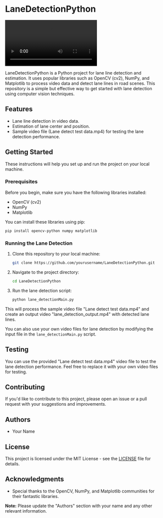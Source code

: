 # LaneDetectionPython

![Lane Detection Example](lane_detection_sample1.mp4)

LaneDetectionPython is a Python project for lane line detection and estimation. It uses popular libraries such as OpenCV (cv2), NumPy, and Matplotlib to process video data and detect lane lines in road scenes. This repository is a simple but effective way to get started with lane detection using computer vision techniques.

## Features

- Lane line detection in video data.
- Estimation of lane center and position.
- Sample video file (Lane detect test data.mp4) for testing the lane detection performance.

## Getting Started

These instructions will help you set up and run the project on your local machine.

### Prerequisites

Before you begin, make sure you have the following libraries installed:

- OpenCV (cv2)
- NumPy
- Matplotlib

You can install these libraries using pip:

```
pip install opencv-python numpy matplotlib
```

### Running the Lane Detection

1. Clone this repository to your local machine:

   ```bash
   git clone https://github.com/yourusername/LaneDetectionPython.git
   ```

2. Navigate to the project directory:

   ```bash
   cd LaneDetectionPython
   ```

3. Run the lane detection script:

   ```bash
   python lane_detectionMain.py
   ```

This will process the sample video file "Lane detect test data.mp4" and create an output video "lane_detection_output.mp4" with detected lane lines.

You can also use your own video files for lane detection by modifying the input file in the `lane_detectionMain.py` script.

## Testing

You can use the provided "Lane detect test data.mp4" video file to test the lane detection performance. Feel free to replace it with your own video files for testing.

## Contributing

If you'd like to contribute to this project, please open an issue or a pull request with your suggestions and improvements.

## Authors

- Your Name

## License

This project is licensed under the MIT License - see the [LICENSE](LICENSE) file for details.

## Acknowledgments

- Special thanks to the OpenCV, NumPy, and Matplotlib communities for their fantastic libraries.

**Note:** Please update the "Authors" section with your name and any other relevant information.
